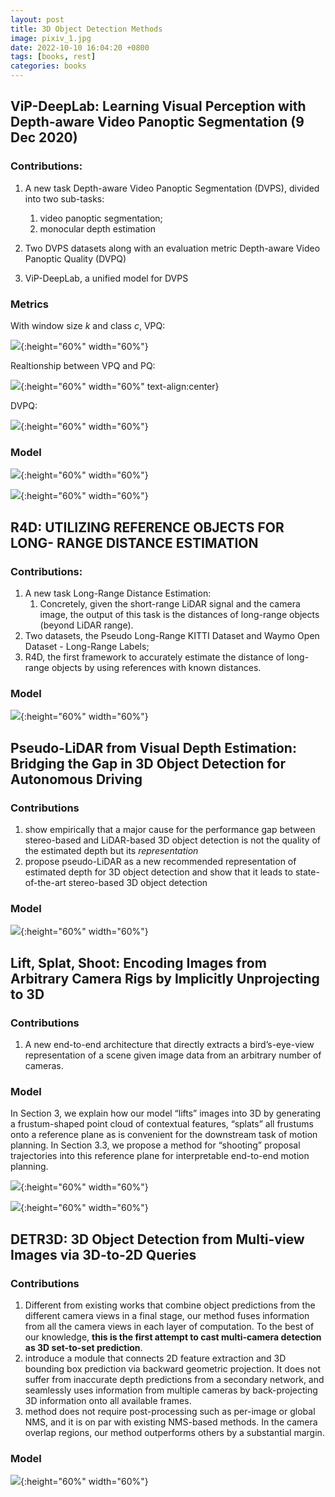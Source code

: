 ```yaml
---
layout: post
title: 3D Object Detection Methods
image: pixiv_1.jpg
date: 2022-10-10 16:04:20 +0800
tags: [books, rest]
categories: books
---
```



## ViP-DeepLab: Learning Visual Perception with Depth-aware Video Panoptic Segmentation (9 Dec 2020)


### Contributions:
1. A new task Depth-aware Video Panoptic Segmentation (DVPS), divided into two sub-tasks:
   1. video panoptic segmentation;
   2. monocular depth estimation

2. Two DVPS datasets along with an evaluation metric Depth-aware Video Panoptic Quality (DVPQ)

3. ViP-DeepLab, a unified model for DVPS


### Metrics
With window size $k$ and class $c$,  $\mathrm{VPQ}:$
<!-- <div align=center><img src=https://github.com/Zanue/Zanue.github.io/raw/main/images/vpq.jpg width=60%/></div> -->

![](https://github.com/Zanue/Zanue.github.io/raw/main/images/vpq.jpg){:height="60%" width="60%"}


Realtionship between $\mathrm{VPQ}$ and $\mathrm{PQ}$:

<!-- <div align=center><img src=https://github.com/Zanue/Zanue.github.io/raw/main/images/vpq2.jpg width=60% /></div> -->
![](https://github.com/Zanue/Zanue.github.io/raw/main/images/vpq2.jpg){:height="60%" width="60%" text-align:center}


$\mathrm{DVPQ}$:

<!-- <div align=center><img src=https://github.com/Zanue/Zanue.github.io/raw/main/images/dvpq.jpg width=60% /></div> -->
![](https://github.com/Zanue/Zanue.github.io/raw/main/images/dvpq.jpg){:height="60%" width="60%"}

### Model
<!-- <div align=center><img src=https://github.com/Zanue/Zanue.github.io/raw/main/images/vipdeeplab.jpg width=80% /></div> -->
![](https://github.com/Zanue/Zanue.github.io/raw/main/images/vipdeeplab.jpg){:height="60%" width="60%"}

<!-- <div align=center><img src=https://github.com/Zanue/Zanue.github.io/raw/main/images/vipdeeplab2.jpg width=80% /></div> -->
![](https://github.com/Zanue/Zanue.github.io/raw/main/images/vipdeeplab2.jpg){:height="60%" width="60%"}



## R4D: UTILIZING REFERENCE OBJECTS FOR LONG- RANGE DISTANCE ESTIMATION

### Contributions:
1. A new task Long-Range Distance Estimation:
   1. Concretely, given the short-range LiDAR signal and the camera image, the output of this task is the distances of long-range objects (beyond LiDAR range).
2. Two datasets, the Pseudo Long-Range KITTI Dataset and Waymo Open Dataset - Long-Range Labels;
3. R4D, the first framework to accurately estimate the distance of long-range objects by using references with known distances.


### Model

<!-- <div align=center><img src=https://github.com/Zanue/Zanue.github.io/raw/main/images/r4d.jpg width=80% /></div> -->
![](https://github.com/Zanue/Zanue.github.io/raw/main/images/r4d.jpg){:height="60%" width="60%"}


## Pseudo-LiDAR from Visual Depth Estimation: Bridging the Gap in 3D Object Detection for Autonomous Driving

### Contributions

1. show empirically that a major cause for the performance gap between stereo-based and LiDAR-based 3D object detection is not the quality of the estimated depth but its *representation*
2. propose pseudo-LiDAR as a new recommended representation of estimated depth for 3D object detection and show that it leads to state-of-the-art stereo-based 3D object detection

### Model

<!-- <div align=center><img src=https://github.com/Zanue/Zanue.github.io/raw/main/images/pseudo-lidar.jpg width=80% /></div> -->
![](https://github.com/Zanue/Zanue.github.io/raw/main/images/pseudo-lidar.jpg){:height="60%" width="60%"}

## Lift, Splat, Shoot: Encoding Images from Arbitrary Camera Rigs by Implicitly Unprojecting to 3D


### Contributions
1. A new end-to-end architecture that directly extracts a bird’s-eye-view representation of a scene given image data from an arbitrary number of cameras.

### Model
In Section 3, we explain how our model “lifts” images into 3D by generating a frustum-shaped point cloud of contextual features, “splats” all frustums onto a reference plane as is convenient for the downstream task of motion planning. In Section 3.3, we propose a method for “shooting” proposal trajectories into this reference plane for interpretable end-to-end motion planning.

<!-- <div align=center><img src=https://github.com/Zanue/Zanue.github.io/raw/main/images/lift.jpg width=80% /></div> -->
![](https://github.com/Zanue/Zanue.github.io/raw/main/images/lift.jpg){:height="60%" width="60%"}


<!-- <div align=center><img src=https://github.com/Zanue/Zanue.github.io/raw/main/images/lift-splat-shoot.jpg width=80% /></div> -->
![](https://github.com/Zanue/Zanue.github.io/raw/main/images/lift-splat-shoot.jpg){:height="60%" width="60%"}


## DETR3D: 3D Object Detection from Multi-view Images via 3D-to-2D Queries

### Contributions
1. Different from existing works that combine object predictions from the different camera views in a final stage, our method fuses information from all the camera views in each layer of computation. To the best of our knowledge, **this is the first attempt to cast multi-camera detection as 3D set-to-set prediction**.
2. introduce a module that connects 2D feature extraction and 3D bounding box prediction via backward geometric projection. It does not suffer from inaccurate depth predictions from a secondary network, and seamlessly uses information from multiple cameras by back-projecting 3D information onto all available frames.
3. method does not require post-processing such as per-image or global NMS, and it is on par with existing NMS-based methods. In the camera overlap regions, our method outperforms others by a substantial margin.

### Model

<!-- <div align=center><img src=https://github.com/Zanue/Zanue.github.io/raw/main/images/detr3d.jpg width=80% /></div> -->
![](https://github.com/Zanue/Zanue.github.io/raw/main/images/detr3d.jpg){:height="60%" width="60%"}